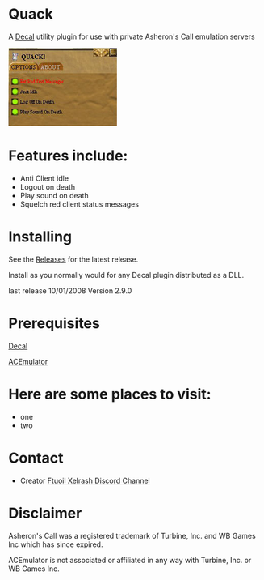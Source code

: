 # Quack
A [Decal](http://www.decaldev.com/) utility plugin for use with private Asheron's Call emulation servers



<picture>
 <source media="(prefers-color-scheme: dark)" srcset="Quack.jpg">
 <source media="(prefers-color-scheme: light)" srcset="Quack.jpg">
 <img alt="YOUR-ALT-TEXT" src="Quack.jpg">
</picture>



# Features include:

* Anti Client idle
* Logout on death
* Play sound on death
* Squelch red client status messages



# Installing

See the [Releases](https://github.com/FtuoilXelrash/Releases) for the latest release. 

Install as you normally would for any Decal plugin distributed as a DLL.

last release 10/01/2008 Version 2.9.0



# Prerequisites
[Decal](http://www.decaldev.com/) 

[ACEmulator](http://emulator.ac/)


# Here are some places to visit:
* one
* two

  

# Contact
- Creator
[Ftuoil Xelrash Discord Channel](https://discord.gg/G8mfZH2TMp)



# Disclaimer
Asheron's Call was a registered trademark of Turbine, Inc. and WB Games Inc which has since expired.

ACEmulator is not associated or affiliated in any way with Turbine, Inc. or WB Games Inc.
